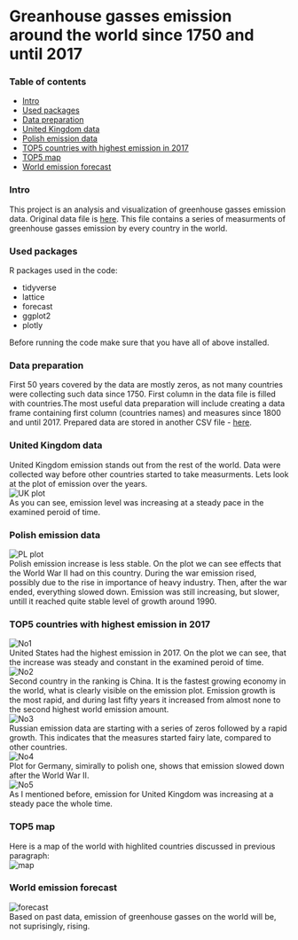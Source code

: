 # Greanhouse gasses emission around the world since 1750 and until 2017

### Table of contents
   + [Intro](#intro)
   + [Used packages](#used-packages)
   + [Data preparation](#data-preparation)
   + [United Kingdom data](#united-kingdom-data)
   + [Polish emission data](#polish-emission-data)
   + [TOP5 countries with highest emission in 2017](#top5-countries-with-highest-emission-in-2017)
   + [TOP5 map](#top5-map)
   + [World emission forecast](#world-emission-forecast)

### Intro
This project is an analysis and visualization of greenhouse gasses emission data.
Original data file is [here](https://github.com/msusz/Greenhouse_Gasses_Emission/blob/main/Suszczyk_dane_surowe.csv).
This file contains a series of measurments of greenhouse gasses emission by every country in the world.

### Used packages
R packages used in the code:
- tidyverse
- lattice
- forecast
- ggplot2
- plotly  

Before running the code make sure that you have all of above installed.

### Data preparation
First 50 years covered by the data are mostly zeros, as not many countries were collecting such data since 1750. First column in the data file is filled with countries.The most useful data preparation will include creating a data frame containing first column (countries names) and measures since 1800 and until 2017.
Prepared data are stored in another CSV file - [here](https://github.com/msusz/Greenhouse_Gasses_Emission/blob/main/Suszczyk_dane_przeksztalcone.csv).

### United Kingdom data
United Kingdom emission stands out from the rest of the world. Data were collected way before other countries started to take measurments. Lets look at the plot of emission over the years.  
![UK plot](plots/UK_emission_plot.jpeg)  
As you can see, emission level was increasing at a steady pace in the examined peroid of time.

### Polish emission data
![PL plot](plots/Poland_emission_plot.jpeg)  
Polish emission increase is less stable. On the plot we can see effects that the World War II had on this country. During the war emission rised, possibly due to the rise in importance of heavy industry. Then, after the war ended, everything slowed down. Emission was still increasing, but slower, untill it reached quite stable level of growth around 1990.

### TOP5 countries with highest emission in 2017
![No1](plots/US_emission_plot.jpeg)  
United States had the highest emission in 2017. On the plot we can see, that the increase was steady and constant in the examined peroid of time.  
![No2](plots/China_emission_plot.jpeg)  
Second country in the ranking is China. It is the fastest growing economy in the world, what is clearly visible on the emission plot. Emission growth is the most rapid, and during last fifty years it increased from almost none to the second highest world emission amount.  
![No3](plots/Russia_emission_plot.jpeg)  
Russian emission data are starting with a series of zeros followed by a rapid growth. This indicates that the measures started fairy late, compared to other countries.  
![No4](plots/Germany_emission_plot.jpeg)  
Plot for Germany, simirally to polish one, shows that emission slowed down after the World War II.  
![No5](plots/UnitedKingdom_emission_plot.jpeg)  
As I mentioned before, emission for United Kingdom was increasing at a steady pace the whole time.

### TOP5 map
Here is a map of the world with highlited countries discussed in previous paragraph:  
![map](plots/top5_emission_map.png)

### World emission forecast
![forecast](plots/world_emission_forecast.jpeg)  
Based on past data, emission of greenhouse gasses on the world will be, not suprisingly, rising.
